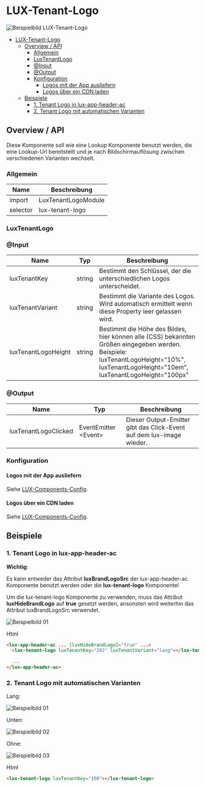 # LUX-Tenant-Logo

![Beispielbild LUX-Tenant-Logo](https://raw.githubusercontent.com/wiki/IHK-GfI/lux-components/Versions/v18/lux‐tenant‐logo-v18-img.png)

- [LUX-Tenant-Logo](#lux-tenant-logo)
  - [Overview / API](#overview--api)
    - [Allgemein](#allgemein)
    - [LuxTenantLogo](#luxtenantlogo)
    - [@Input](#input)
    - [@Output](#output)
    - [Konfiguration](#konfiguration)
      - [Logos mit der App ausliefern](#logos-mit-der-app-ausliefern)
      - [Logos über ein CDN laden](#logos-über-ein-cdn-laden)
  - [Beispiele](#beispiele)
    - [1. Tenant Logo in lux-app-header-ac](#1-tenant-logo-in-lux-app-header-ac)
    - [2. Tenant Logo mit automatischen Varianten](#2-tenant-logo-mit-automatischen-varianten)

## Overview / API

Diese Komponente soll wie eine Lookup Komponente benutzt werden, die eine Lookup-Url bereitstellt und je nach Bildschirmauflösung zwischen verschiedenen Varianten wechselt.

### Allgemein

| Name     | Beschreibung        |
| -------- | ------------------- |
| import   | LuxTenantLogoModule |
| selector | lux-tenant-logo     |

### LuxTenantLogo

### @Input

| Name                | Typ    | Beschreibung                                                                                                                                                                           |
| ------------------- | ------ | -------------------------------------------------------------------------------------------------------------------------------------------------------------------------------------- |
| luxTenantKey        | string | Bestimmt den Schlüssel, der die unterschiedlichen Logos unterscheidet.                                                                                                                 |
| luxTenantVariant    | string | Bestimmt die Variante des Logos. Wird automatisch ermittelt wenn diese Property leer gelassen wird.                                                                                    |
| luxTenantLogoHeight | string | Bestimmt die Höhe des Bildes, hier können alle (CSS) bekannten Größen eingegeben werden. Beispiele: luxTenantLogoHeight="10%", luxTenantLogoHeight="10em", luxTenantLogoHeight="100px" |

### @Output

| Name                 | Typ                   | Beschreibung                                                         |
| -------------------- | --------------------- | -------------------------------------------------------------------- |
| luxTenantLogoClicked | EventEmitter \<Event> | Dieser Output-Emitter gibt das Click-Event auf dem lux-image wieder. |

### Konfiguration

#### Logos mit der App ausliefern

Siehe [LUX-Components-Config](config-v18#logos-mit-der-app-ausliefern).

#### Logos über ein CDN laden

Siehe [LUX-Components-Config](config-v18#logos-über-ein-cdn-laden).

## Beispiele

### 1. Tenant Logo in lux-app-header-ac

**Wichtig**:

Es kann entweder das Attribut **luxBrandLogoSrc** der lux-app-header-ac Komponente benutzt werden oder die **lux-tenant-logo** Komponente!

Um die lux-tenant-logo Komponente zu verwenden, muss das Attribut **luxHideBrandLogo** auf **true** gesetzt werden, ansonsten wird weiterhin das Attribut luxBrandLogoSrc verwendet.

![Beispielbild 01](https://raw.githubusercontent.com/wiki/IHK-GfI/lux-components/Versions/v18/lux‐tenant‐logo-v18-img-01.png)

Html

```html
<lux-app-header-ac ... [luxHideBrandLogo]="true" ...>
  <lux-tenant-logo luxTenantKey="202" luxTenantVariant="lang"></lux-tenant-logo>

  ...
</lux-app-header-ac>
```

### 2. Tenant Logo mit automatischen Varianten

Lang:

![Beispielbild 01](https://raw.githubusercontent.com/wiki/IHK-GfI/lux-components/Versions/v18/lux‐tenant‐logo-v18-img-01.png)

Unten:

![Beispielbild 02](https://raw.githubusercontent.com/wiki/IHK-GfI/lux-components/Versions/v18/lux‐tenant‐logo-v18-img-02.png)

Ohne:

![Beispielbild 03](https://raw.githubusercontent.com/wiki/IHK-GfI/lux-components/Versions/v18/lux‐tenant‐logo-v18-img-03.png)

Html

```html
<lux-tenant-logo luxTenantKey="100"></lux-tenant-logo>
```
